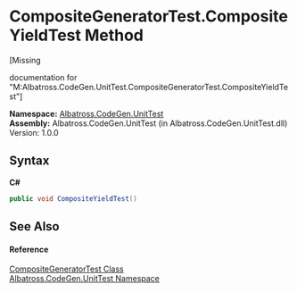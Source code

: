 # CompositeGeneratorTest.CompositeYieldTest Method 
 

\[Missing <summary> documentation for "M:Albatross.CodeGen.UnitTest.CompositeGeneratorTest.CompositeYieldTest"\]

**Namespace:**&nbsp;<a href="56BAD780.md">Albatross.CodeGen.UnitTest</a><br />**Assembly:**&nbsp;Albatross.CodeGen.UnitTest (in Albatross.CodeGen.UnitTest.dll) Version: 1.0.0

## Syntax

**C#**<br />
``` C#
public void CompositeYieldTest()
```


## See Also


#### Reference
<a href="3EB7C71E.md">CompositeGeneratorTest Class</a><br /><a href="56BAD780.md">Albatross.CodeGen.UnitTest Namespace</a><br />